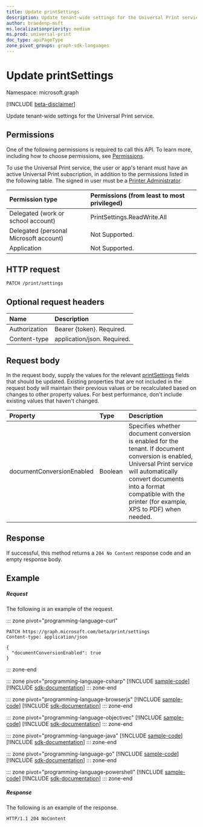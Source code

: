 ```yaml
---
title: Update printSettings
description: Update tenant-wide settings for the Universal Print service.
author: braedenp-msft
ms.localizationpriority: medium
ms.prod: universal-print
doc_type: apiPageType
zone_pivot_groups: graph-sdk-languages
---
```


# Update printSettings

Namespace: microsoft.graph

[!INCLUDE [beta-disclaimer](../../includes/beta-disclaimer.md)]

Update tenant-wide settings for the Universal Print service.

## Permissions
One of the following permissions is required to call this API. To learn more, including how to choose permissions, see [Permissions](/graph/permissions-reference).

To use the Universal Print service, the user or app's tenant must have an active Universal Print subscription, in addition to the permissions listed in the following table. The signed in user must be a [Printer Administrator](/azure/active-directory/users-groups-roles/directory-assign-admin-roles#printer-administrator).

|Permission type | Permissions (from least to most privileged) |
|:---------------|:--------------------------------------------|
|Delegated (work or school account)| PrintSettings.ReadWrite.All |
|Delegated (personal Microsoft account)|Not Supported.|
|Application|Not Supported.|

## HTTP request
<!-- { "blockType": "ignored" } -->
```http
PATCH /print/settings
```

## Optional request headers
| Name       | Description|
|:-----------|:-----------|
| Authorization | Bearer {token}. Required. |
| Content-type  | application/json. Required.|

## Request body
In the request body, supply the values for the relevant [printSettings](../resources/printsettings.md) fields that should be updated. Existing properties that are not included in the request body will maintain their previous values or be recalculated based on changes to other property values. For best performance, don't include existing values that haven't changed.

| Property     | Type        | Description |
|:-------------|:------------|:------------|
|documentConversionEnabled|Boolean|Specifies whether document conversion is enabled for the tenant. If document conversion is enabled, Universal Print service will automatically convert documents into a format compatible with the printer (for example, XPS to PDF) when needed.|

## Response
If successful, this method returns a `204 No Content` response code and an empty response body.

## Example
##### Request
The following is an example of the request.

::: zone pivot="programming-language-curl"
<!-- {
  "blockType": "request",
  "name": "update_settings"
}-->
```http
PATCH https://graph.microsoft.com/beta/print/settings
Content-type: application/json

{
  "documentConversionEnabled": true
}
```

::: zone-end

::: zone pivot="programming-language-csharp"
[!INCLUDE [sample-code](../includes/snippets/csharp/update-settings-csharp-snippets.md)]
[!INCLUDE [sdk-documentation](../includes/snippets/snippets-sdk-documentation-link.md)]
::: zone-end

::: zone pivot="programming-language-browserjs"
[!INCLUDE [sample-code](../includes/snippets/javascript/update-settings-javascript-snippets.md)]
[!INCLUDE [sdk-documentation](../includes/snippets/snippets-sdk-documentation-link.md)]
::: zone-end

::: zone pivot="programming-language-objectivec"
[!INCLUDE [sample-code](../includes/snippets/objc/update-settings-objc-snippets.md)]
[!INCLUDE [sdk-documentation](../includes/snippets/snippets-sdk-documentation-link.md)]
::: zone-end

::: zone pivot="programming-language-java"
[!INCLUDE [sample-code](../includes/snippets/java/update-settings-java-snippets.md)]
[!INCLUDE [sdk-documentation](../includes/snippets/snippets-sdk-documentation-link.md)]
::: zone-end

::: zone pivot="programming-language-go"
[!INCLUDE [sample-code](../includes/snippets/go/update-settings-go-snippets.md)]
[!INCLUDE [sdk-documentation](../includes/snippets/snippets-sdk-documentation-link.md)]
::: zone-end

::: zone pivot="programming-language-powershell"
[!INCLUDE [sample-code](../includes/snippets/powershell/update-settings-powershell-snippets.md)]
[!INCLUDE [sdk-documentation](../includes/snippets/snippets-sdk-documentation-link.md)]
::: zone-end

##### Response
The following is an example of the response. 
<!-- {
  "blockType": "response"
} -->
```http
HTTP/1.1 204 NoContent
```

<!-- uuid: 8fcb5dbc-d5aa-4681-8e31-b001d5168d79
2015-10-25 14:57:30 UTC -->
<!-- {
  "type": "#page.annotation",
  "description": "Update settings",
  "keywords": "",
  "section": "documentation",
  "tocPath": ""
}-->
